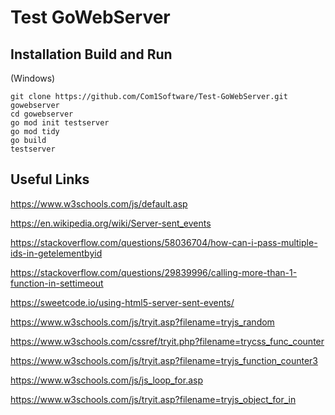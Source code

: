 # Test GoWebServer


## Installation Build and Run
(Windows)

```shell
git clone https://github.com/Com1Software/Test-GoWebServer.git gowebserver
cd gowebserver
go mod init testserver
go mod tidy
go build
testserver
```

## Useful Links


https://www.w3schools.com/js/default.asp

https://en.wikipedia.org/wiki/Server-sent_events

https://stackoverflow.com/questions/58036704/how-can-i-pass-multiple-ids-in-getelementbyid

https://stackoverflow.com/questions/29839996/calling-more-than-1-function-in-settimeout

https://sweetcode.io/using-html5-server-sent-events/

https://www.w3schools.com/js/tryit.asp?filename=tryjs_random

https://www.w3schools.com/cssref/tryit.php?filename=trycss_func_counter

https://www.w3schools.com/js/tryit.asp?filename=tryjs_function_counter3

https://www.w3schools.com/js/js_loop_for.asp

https://www.w3schools.com/js/tryit.asp?filename=tryjs_object_for_in




